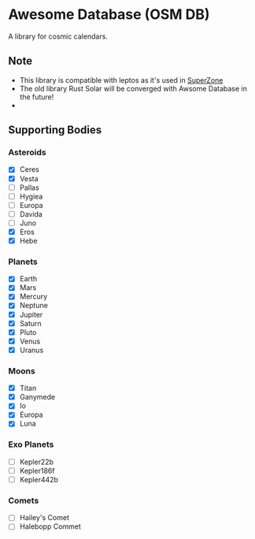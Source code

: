 # Awesome Database (OSM DB)

A library for cosmic calendars. 

<!-- ## How to Install? 

```sh
cargo add rust solar -F asteroids planets moons exoplanets comets
``` 

-->

## Note
 * This library is compatible with leptos as it's used in [SuperZone](https://superzone.vercel.app/)
 * The old library Rust Solar will be converged with Awsome Database in the future!
 * 
## Supporting Bodies


### Asteroids
- [x] Ceres
- [x] Vesta
- [ ] Pallas
- [ ] Hygiea
- [ ] Europa
- [ ] Davida
- [ ] Juno
- [x] Eros
- [x] Hebe

### Planets
- [x] Earth
- [x] Mars
- [x] Mercury
- [x] Neptune
- [x] Jupiter
- [x] Saturn
- [x] Pluto
- [x] Venus
- [x] Uranus

### Moons
- [x] Titan
- [x] Ganymede
- [x] Io
- [x] Europa
- [x] Luna

### Exo Planets
- [ ] Kepler22b
- [ ] Kepler186f
- [ ] Kepler442b

### Comets
- [ ] Hailey's Comet
- [ ] Halebopp Commet
